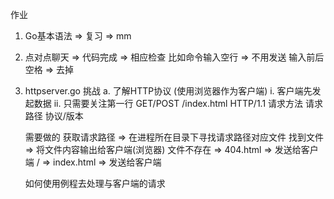 作业
1. Go基本语法 => 复习 => mm
2. 点对点聊天 => 代码完成 => 相应检查
    比如命令输入空行 => 不用发送
    输入前后空格 => 去掉

3. httpserver.go 挑战
    a. 了解HTTP协议 (使用浏览器作为客户端)
        i. 客户端先发起数据
        ii. 只需要关注第一行
            GET/POST /index.html HTTP/1.1
            请求方法 请求路径 协议/版本

    需要做的
    获取请求路径 => 在进程所在目录下寻找请求路径对应文件
    找到文件 => 将文件内容输出给客户端(浏览器)
    文件不存在 => 404.html => 发送给客户端
    / => index.html => 发送给客户端

    如何使用例程去处理与客户端的请求